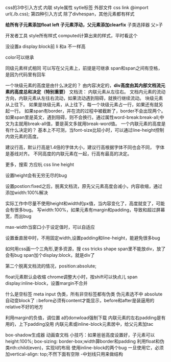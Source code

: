css的3中引入方式
内联 style属性
sytle标签
外部文件 css link
@import url(./b.css);
第四种引入方式
除了divhespan，其他元素都有样式

**给所有子元素添加float left
子元素浮动，父元素添加clearfix**
子类选择器 父>子

开发者工具
 style所有样式
 computed计算出来的样式，平时看这个

 没设置a display:block前 li 和a 不一样高

 color可以继承

 同级元素样式相同 可以写在父元素上，前提是可继承
 span和span之间有空格，是因为代码里有回车


 一个块级元素的高度是由什么决定的？
 由内容决定的，**div高度由其内部文档流元素的高度总和决定（特别重要）**
 文档流：
 内联元素从左往右。
 文档内元素的流动方向，内联元素从左往右流动，如果流动遇到阻碍，就换行继续流动。
 块级元素从上往下。
 如果是块级元素，从上往下，每一个块级元素占一行，如果还有就另起一行。
 如果span有border，并在流的过程中被截断了，border不会出现两个。
 如果span里是英文，遇到阻碍，则不会换行。通过属性word-break:break-all;中文为主就用break-all值，要是英文多就用break-word值。
 一个内联元素的高度是有什么决定的？
 基本上不可测，当font-size比较小时，可以通过line-height控制内敛元素的高度。

 建议行高，默认行高是1.4倍的字体大小，建议行高根据字体不同也会不同，
 字体是基线对齐。
 不同高度的内联元素在一起，行高有最高的决定。

更多，搜索 方应杭 css line height

设置height会有无穷无尽的bug

设置postion:fixed之后，脱离文档流，原先父元素高度会减小，内容收缩，通过添加width:100%解决

实际工作中尽量不使用height和width的px值，当内容变化了，高度就变了，可能会有很多bug。
写width:100%，如果元素有margin和padding，导致和超过屏幕宽，而出bug

max-width当窗口小于设定值时，可以自适应

设置垂直居中时，不用固定width,设置padding和line-height，能避免很多bug

如何用css画一个三角形,更多资源，搜 css tricks shape
span里不能放div，放了会有bug
span加个display:block，就是div了

第二个脱离文档流的情况，position:absolute;

float元素默认会收缩
chrome调整大小时，按shift可以快点儿
span display:inline-block，设置margin不合并

什么是空标签 meta input
伪类，所有非空标签都有伪类
伪元素选不中
absolute自动变block了
::before必须有content才能显示，before和after是装逼用的
relative不好的地方

利用margin的负值，调位置
a的donwload强制下载
内联元素的左右padding是有用的，上下padding没用
内联元素或inline-block元素居中，给父元素加tac

box-shadow生成器
动画查文档
小技巧：如果爸爸高度设置好，子元素可以height:100%;
box-sizing: border-box;width算border和padding
利用float和伪类nth:child(even)，实现li的布局
使用inline-block的两个bug
一旦使用它，必须加vertical-align: top;不然下面有空隙
-中划线只用来做结构
